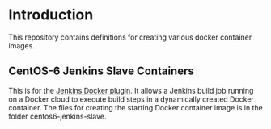 # Introduction

This repository contains definitions for creating various docker container images.

## CentOS-6 Jenkins Slave Containers 

This is for the [Jenkins Docker plugin](https://wiki.jenkins-ci.org/display/JENKINS/Docker+Plugin). It allows a Jenkins build job running on a Docker cloud to execute build steps in a dynamically created Docker container. The files for creating the starting Docker container image is in the folder centos6-jenkins-slave.
